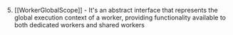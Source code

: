 5. [[WorkerGlobalScope]] - It's an abstract interface that represents the global execution context of a worker, providing functionality available to both dedicated workers and shared workers